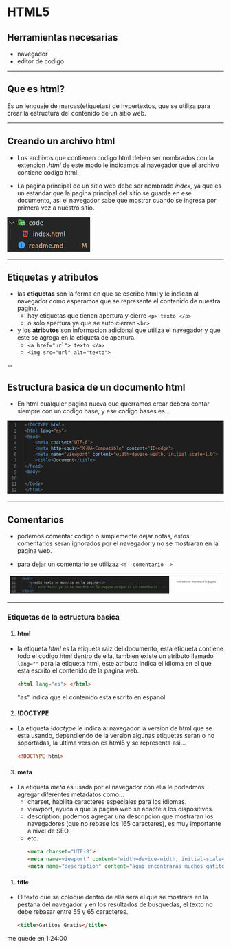 # HTML5

## Herramientas necesarias
* navegador
* editor de codigo

---

## Que es html?
Es un lenguaje de marcas(etiquetas) de hypertextos, que se utiliza para crear la estructura del contenido de un sitio web.

---

## Creando un archivo html
* Los archivos que contienen codigo html deben ser nombrados con la extencion *.html* de este modo le indicamos al navegador que el archivo contiene codigo html.

* La pagina principal de un sitio web debe ser nombrado *index*, ya que es un estandar que la pagina principal del sitio se guarde en ese documento, asi el navegador sabe que mostrar cuando se ingresa por primera vez a nuestro sitio.

![archivo index](../html/img/index.png)

---

## Etiquetas y atributos
* las **etiquetas** son la forma en que se escribe html y le indican al navegador como esperamos que se represente el contenido de nuestra pagina.
  * hay etiquetas que tienen apertura y cierre `<p> texto </p>`
  * o solo apertura ya que se auto cierran `<br>`
* y los **atributos** son informacion adicional que utiliza el navegador y que este se agrega en la etiqueta de apertura.
  * `<a href="url"> texto </a>`
  * `<img src="url" alt="texto">`

--

## Estructura basica de un documento html
* En html cualquier pagina nueva que querramos crear debera contar siempre con un codigo base, y ese codigo bases es...

![codigo base](img/codigo%20base.png)

---

## Comentarios
* podemos comentar codigo o simplemente dejar notas, estos comentarios seran ignorados por el navegador y no se mostraran en la pagina web.

* para dejar un comentario se utilizaz `<!--comentario-->`

<!-- ![comentarios](img/comentarios.png)

![comentarios en la web](img/comentarios-web.png) -->

| ![comentarios](img/comentarios.png) | ![comentarios en la web](img/comentarios-web.png) |
| ----------------------------------- | ------------------------------------------------- |

---

### Etiquetas de la estructura basica
1. #### **html**
* la etiqueta *html* es la etiqueta raiz del documento, esta etiqueta contiene todo el codigo html dentro de ella, tambien existe un atributo llamado `lang=""` para la etiqueta html, este atributo indica el idioma en el que esta escrito el contenido de la pagina web.

    ```html
    <html lang="es"> </html>
    ```
     "*es*" indica que el contenido esta escrito en espanol 

2. #### **!DOCTYPE**
* La etiqueta *!doctype* le indica al navegador la version de html que se esta usando, dependiendo de la version algunas etiquetas seran o no soportadas, la ultima version es html5 y se representa asi...
    ```html
    <!DOCTYPE html>
    ````

3. #### **meta**
* La etiqueta *meta* es usada por el navegador con ella le podedmos agregar diferentes metadatos como...
  * charset, habilita caracteres especiales para los idiomas.
  * viewport, ayuda a que la pagina web se adapte a los dispositivos.
  * description, podemos agregar una descripcion que mostraran los navegadores (que no rebase los 165 caracteres), es muy importante a nivel de SEO.
  * etc.
    ```html
    <meta charset="UTF-8">
    <meta name=viewport" content="width=device-width, initial-scale=1.0">
    <meta name="description" content="aqui encontraras muchos gatitos"> <!--cada pagina debe tener su descripcion-->
    ```
  
1. #### **title**
* El texto que se coloque dentro de ella sera el que se mostrara en la pestana del navegador y en los resultados de busquedas, el texto no debe rebasar entre 55 y 65 caracteres.
    ```html
    <title>Gatitos Gratis</title>
    ```


me quede en 1:24:00